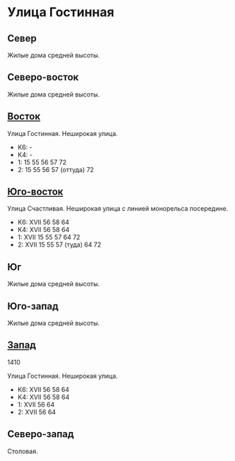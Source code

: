 # Улица Гостинная

## Север

Жилые дома средней высоты.

## Северо-восток

Жилые дома средней высоты.

## [Восток](./10450065.md)

Улица Гостинная.
Неширокая улица.

* K6:   -
* K4:   -
* 1:    15  55  56  57  72
* 2:    15  55  56  57 (оттуда) 72

## [Юго-восток](./10440080.md)

Улица Счастливая.
Неширокая улица с линией монорельса посередине.

* K6:   XVII
        56  58  64
* K4:   XVII
        56  58  64
* 1:    XVII
        15  55  57  64  72
* 2:    XVII
        15  55  57 (туда)   64  72

## Юг

Жилые дома средней высоты.

## Юго-запад

Жилые дома средней высоты.

## [Запад](./10430070.md)

1410

Улица Гостинная.
Неширокая улица.

* K6:   XVII
        56  58  64
* K4:   XVII
        56  58  64
* 1:    XVII
        56  64
* 2:    XVII
        56  64

## Северо-запад

Столовая.
